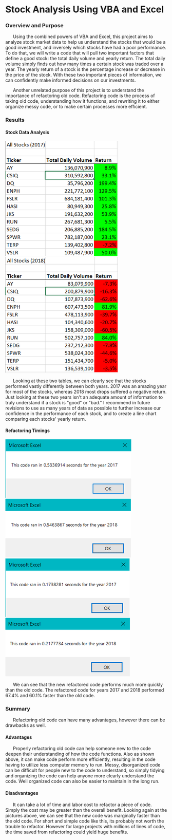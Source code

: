 # Stock Analysis Using VBA and Excel

### Overview and Purpose
&nbsp;&nbsp;&nbsp;&nbsp;&nbsp;&nbsp;Using the combined powers of VBA and Excel, this project aims to analyze stock market data to help us understand the stocks that would be a good investment, and inversely which stocks have had a poor performance.  To do that, we will write a code that will pull two important factors that define a good stock: the total daily volume and yearly return. The total daily volume simply finds out how many times a certain stock was traded over a year. The yearly return of a stock is the percentage increase or decrease in the price of the stock. With these two important pieces of information, we can confidently make informed decisions on our investments.

&nbsp;&nbsp;&nbsp;&nbsp;&nbsp;&nbsp;Another unrelated purpose of this project is to understand the importance of refactoring old code. Refactoring code is the process of taking old code, understanding how it functions, and rewriting it to either organize messy code, or to make certain processes more efficient.   
### Results
#### Stock Data Analysis
![2017](2017.png)
![2018](2018.png)

&nbsp;&nbsp;&nbsp;&nbsp;&nbsp;&nbsp;Looking at these two tables, we can clearly see that the stocks performed vastly differently between both years. 2017 was an amazing year for most of the stocks, whereas 2018 most drops suffered a negative return. Just looking at these two years isn't an adequate amount of information to truly understand if a stock is "good" or "bad." I recommend in future revisions to use as many years of data as possible to further increase our confidence in the performance of each stock, and to create a line chart comparing each stocks' yearly return.
#### Refactoring Timings
![time_2017](time_2017.png)
![time_2018](time_2018.png)
![VBA_Challenge_2017](VBA_Challenge_2017.png)
![VBA_Challenge_2018](VBA_Challenge_2018.png)

&nbsp;&nbsp;&nbsp;&nbsp;&nbsp;&nbsp;We can see that the new refactored code performs much more quickly than the old code. The refactored code for years 2017 and 2018 performed 67.4% and 60.1% faster than the old code.
### Summary
&nbsp;&nbsp;&nbsp;&nbsp;&nbsp;&nbsp;Refactoring old code can have many advantages, however there can be drawbacks as well.
#### Advantages
&nbsp;&nbsp;&nbsp;&nbsp;&nbsp;&nbsp;Properly refactoring old code can help someone new to the code deepen their understanding of how the code functions. Also as shown above, it can make code perform more efficiently, resulting in the code having to utilize less computer memory to run. Messy, disorganized code can be difficult for people new to the code to understand, so simply tidying and organizing the code can help anyone more clearly understand the code. Well organized code can also be easier to maintain in the long run.
#### Disadvantages
&nbsp;&nbsp;&nbsp;&nbsp;&nbsp;&nbsp;It can take a lot of time and labor cost to refactor a piece of code. Simply the cost may be greater than the overall benefit. Looking again at the pictures above, we can see that the new code was marginally faster than the old code. For short and simple code like this, its probably not worth the trouble to refactor. However for large projects with millions of lines of code, the time saved from refactoring could yield huge benefits.

